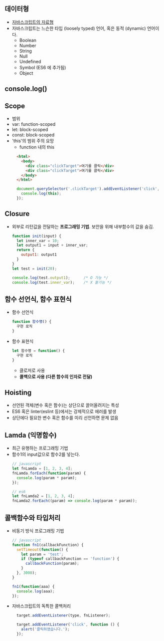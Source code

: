 ## 데이터형
  - [자바스크립트의 자료형](https://developer.mozilla.org/ko/docs/Web/JavaScript/Data_structures)
  - 자바스크립트는 느슨한 타입 (loosely typed) 언어, 혹은 동적 (dynamic) 언어이다.
      - Boolean
      - Number
      - String
      - Null
      - Undefined
      - Symbol (ES6 에 추가됨)
      - Object

## console.log()

## Scope
  - 범위
  - var: function-scoped
  - let: block-scoped
  - const: block-scoped
  - 'this'의 범위 주의 요망
      - function 내의 this
      ```html
        <html>
          <body>
            <div class="clickTarget">여기를 클릭</div>
            <div class="clickTarget">여기를 클릭</div>
          </body>
        </html>
      ```
      ```javascript
        document.querySelector('.clickTarget').addEventListener('click', function () {
          console.log(this);
        });
      ```


## Closure
  - 외부로 리턴값을 전달하는 **프로그래밍 기법**. 보안을 위해 내부함수의 값을 숨김.
      ```javascript
      function init(input) {
        let inner_var = 10;
        let output1 = input + inner_var;
        return {
          output1: output1
        }
      }
      let test = init(20);

      console.log(test.output1);      /* O 가능 */
      console.log(test.inner_var);    /* X 불가능 */
      ```

## 함수 선언식, 함수 표현식
  - 함수 선언식
      ```javascript
      function 함수명() {
        구현 로직
      }
      ```
  - 함수 표현식
      ```javascript
      let 함수명 = function() {
        구현 로직
      }
      ```
      - 클로저로 사용
      - **콜백으로 사용 (다른 함수의 인자로 전달)**
## Hoisting
  - 선언된 객체(변수 혹은 함수)는 상단으로 끌어올려지는 특성
  - ES6 혹은 linter(eslint 등)에서는 강제적으로 에러를 발생
  - 상단에다 필요한 변수 혹은 함수를 미리 선언하면 문제 없음

## Lamda (익명함수)
  - 최근 유행하는 프로그래밍 기법
  - 함수1의 input값으로 함수2를 넣는다.
    ```javascript
    // javascript
    let fnLamda = [1, 2, 3, 4];
    fnLamda.forEach(function(param) {
      console.log(param * param);
    });

    // es6
    let fnLamda2 = [1, 2, 3, 4];
    fnLamda2.forEach((param) => console.log(param * param));
    ```

## 콜백함수와 타입처리
  - 비동기 방식 프로그래밍 기법
    ```javascript
    // javascript
    function fn1(callbackFunction) {
      setTimeout(function() {
        let param = 'test';
        if (typeof callbackFunction == 'function') {
          callbackFunction(param);  
        }
      }, 3000);
    }

    fn1(function(aaa) {
      console.log(aaa);
    });
    ```
  - 자바스크립트의 독특한 콜백처리
    ```javascript
      target.addEventListener(type, fnListener);

      target.addEventListener('click', function () {
        alert('클릭하였습니다.');
      });      
    ```
